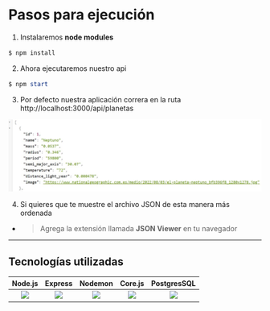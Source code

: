 <!-- HEADINGS -->
# Pasos para ejecución
1. Instalaremos **node modules**
```powershell
$ npm install
```
2. Ahora ejecutaremos nuestro api
```powershell
$ npm start 
```
3. Por defecto nuestra aplicación correra en la ruta http://localhost:3000/api/planetas

![exmaple](example.jpg)

4. Si quieres que te muestre el archivo JSON de esta manera más ordenada
* > Agrega la extensión llamada **JSON Viewer** en tu navegador
---
## Tecnologías utilizadas

| Node.js    |Express      | Nodemon | Core.js |PostgresSQL |
|:----------:|:-----------:|:-------:|:------:|:---------: |
|![][nodejs] |![][express] | ![][nodemon]|  ![][corejs]  | ![][postgres]          | 


[nodejs]: https://upload.wikimedia.org/wikipedia/commons/thumb/d/d9/Node.js_logo.svg/1200px-Node.js_logo.svg.png
[express]: https://kinsta.com/wp-content/uploads/2022/04/express-1.png
[nodemon]: https://static.javatpoint.com/blog/images/nodemon.png
[corejs]: https://user-images.githubusercontent.com/2213682/146607186-8e13ddef-26a4-4ebf-befd-5aac9d77c090.png
[postgres]: https://images.g2crowd.com/uploads/product/image/large_detail/large_detail_251be2af3ae607c45c14e816eaa1cf41/postgresql.png
